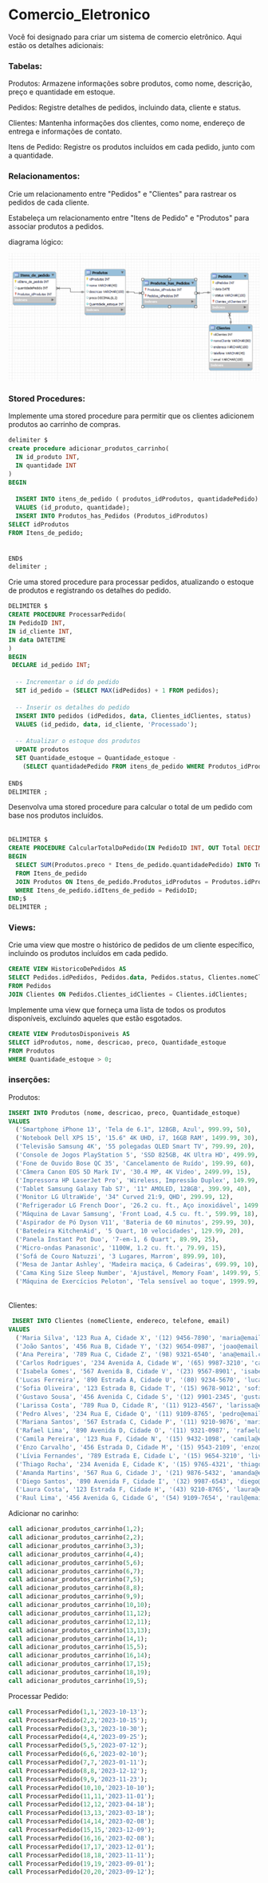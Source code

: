 # Comercio_Eletronico

Você foi designado para criar um sistema de comercio eletrônico. Aqui estão os detalhes adicionais:

### Tabelas:

Produtos: Armazene informações sobre produtos, como nome, descrição, preço e quantidade em estoque.

Pedidos: Registre detalhes de pedidos, incluindo data, cliente e status.

Clientes: Mantenha informações dos clientes, como nome, endereço de entrega e informações de contato.

Itens de Pedido: Registre os produtos incluídos em cada pedido, junto com a quantidade.

### Relacionamentos:

Crie um relacionamento entre "Pedidos" e "Clientes" para rastrear os pedidos de cada cliente.

Estabeleça um relacionamento entre "Itens de Pedido" e "Produtos" para associar produtos a pedidos.

diagrama lógico:

![diagrama-lógico](Diagrama_lógico.png)


### Stored Procedures:

Implemente uma stored procedure para permitir que os clientes adicionem produtos ao carrinho de compras.

```sql
delimiter $
create procedure adicionar_produtos_carrinho(
  IN id_produto INT,
  IN quantidade INT
)
BEGIN

  INSERT INTO itens_de_pedido ( produtos_idProdutos, quantidadePedido)
  VALUES (id_produto, quantidade);
  INSERT INTO Produtos_has_Pedidos (Produtos_idProdutos)
SELECT idProdutos
FROM Itens_de_pedido;


END$
delimiter ;
```

Crie uma stored procedure para processar pedidos, atualizando o estoque de produtos e registrando os detalhes do pedido.

```sql
DELIMITER $
CREATE PROCEDURE ProcessarPedido(
IN PedidoID INT,
IN id_cliente INT,
IN data DATETIME
)
BEGIN
 DECLARE id_pedido INT;

  -- Incrementar o id do pedido
  SET id_pedido = (SELECT MAX(idPedidos) + 1 FROM pedidos);

  -- Inserir os detalhes do pedido
  INSERT INTO pedidos (idPedidos, data, Clientes_idClientes, status)
  VALUES (id_pedido, data, id_cliente, 'Processado');

  -- Atualizar o estoque dos produtos
  UPDATE produtos
  SET Quantidade_estoque = Quantidade_estoque - 
    (SELECT quantidadePedido FROM itens_de_pedido WHERE Produtos_idProdutos = PedidoID);

END$
DELIMITER ;
```
Desenvolva uma stored procedure para calcular o total de um pedido com base nos produtos incluídos.

```sql

DELIMITER $
CREATE PROCEDURE CalcularTotalDoPedido(IN PedidoID INT, OUT Total DECIMAL(10, 2))
BEGIN
  SELECT SUM(Produtos.preco * Itens_de_pedido.quantidadePedido) INTO Total
  FROM Itens_de_pedido
  JOIN Produtos ON Itens_de_pedido.Produtos_idProdutos = Produtos.idProdutos
  WHERE Itens_de_pedido.idItens_de_pedido = PedidoID;
END;$
DELIMITER ;

```

### Views:

Crie uma view que mostre o histórico de pedidos de um cliente específico, incluindo os produtos incluídos em cada pedido.

```sql
CREATE VIEW HistoricoDePedidos AS
SELECT Pedidos.idPedidos, Pedidos.data, Pedidos.status, Clientes.nomeCliente
FROM Pedidos
JOIN Clientes ON Pedidos.Clientes_idClientes = Clientes.idClientes;
```

Implemente uma view que forneça uma lista de todos os produtos disponíveis, excluindo aqueles que estão esgotados.
```sql
CREATE VIEW ProdutosDisponiveis AS
SELECT idProdutos, nome, descricao, preco, Quantidade_estoque
FROM Produtos
WHERE Quantidade_estoque > 0;
```

### inserções:

Produtos:
```sql
INSERT INTO Produtos (nome, descricao, preco, Quantidade_estoque)
VALUES
  ('Smartphone iPhone 13', 'Tela de 6.1", 128GB, Azul', 999.99, 50),
  ('Notebook Dell XPS 15', '15.6" 4K UHD, i7, 16GB RAM', 1499.99, 30),
  ('Televisão Samsung 4K', '55 polegadas QLED Smart TV', 799.99, 20),
  ('Console de Jogos PlayStation 5', 'SSD 825GB, 4K Ultra HD', 499.99, 10),
  ('Fone de Ouvido Bose QC 35', 'Cancelamento de Ruído', 199.99, 60),
  ('Câmera Canon EOS 5D Mark IV', '30.4 MP, 4K Video', 2499.99, 15),
  ('Impressora HP LaserJet Pro', 'Wireless, Impressão Duplex', 149.99, 25),
  ('Tablet Samsung Galaxy Tab S7', '11" AMOLED, 128GB', 399.99, 40),
  ('Monitor LG UltraWide', '34" Curved 21:9, QHD', 299.99, 12),
  ('Refrigerador LG French Door', '26.2 cu. ft., Aço inoxidável', 1499.99, 8),
  ('Máquina de Lavar Samsung', 'Front Load, 4.5 cu. ft.', 599.99, 18),
  ('Aspirador de Pó Dyson V11', 'Bateria de 60 minutos', 299.99, 30),
  ('Batedeira KitchenAid', '5 Quart, 10 velocidades', 129.99, 20),
  ('Panela Instant Pot Duo', '7-em-1, 6 Quart', 89.99, 25),
  ('Micro-ondas Panasonic', '1100W, 1.2 cu. ft.', 79.99, 15),
  ('Sofá de Couro Natuzzi', '3 Lugares, Marrom', 899.99, 10),
  ('Mesa de Jantar Ashley', 'Madeira maciça, 6 Cadeiras', 699.99, 10),
  ('Cama King Size Sleep Number', 'Ajustável, Memory Foam', 1499.99, 5),
  ('Máquina de Exercícios Peloton', 'Tela sensível ao toque', 1999.99, 10);
  
```

Clientes:
```sql
 INSERT INTO Clientes (nomeCliente, endereco, telefone, email)
VALUES
  ('Maria Silva', '123 Rua A, Cidade X', '(12) 9456-7890', 'maria@email.com'),
  ('João Santos', '456 Rua B, Cidade Y', '(32) 9654-0987', 'joao@email.com'),
  ('Ana Pereira', '789 Rua C, Cidade Z', '(98) 9321-6540', 'ana@email.com'),
  ('Carlos Rodrigues', '234 Avenida A, Cidade W', '(65) 9987-3210', 'carlos@email.com'),
  ('Isabela Gomes', '567 Avenida B, Cidade V', '(23) 9567-8901', 'isabela@email.com'),
  ('Lucas Ferreira', '890 Estrada A, Cidade U', '(80) 9234-5670', 'lucas@email.com'),
  ('Sofia Oliveira', '123 Estrada B, Cidade T', '(15) 9678-9012', 'sofia@email.com'),
  ('Gustavo Sousa', '456 Avenida C, Cidade S', '(12) 9901-2345', 'gustavo@email.com'),
  ('Larissa Costa', '789 Rua D, Cidade R', '(11) 9123-4567', 'larissa@email.com'),
  ('Pedro Alves', '234 Rua E, Cidade Q', '(11) 9109-8765', 'pedro@email.com'),
  ('Mariana Santos', '567 Estrada C, Cidade P', '(11) 9210-9876', 'mariana@email.com'),
  ('Rafael Lima', '890 Avenida D, Cidade O', '(11) 9321-0987', 'rafael@email.com'),
  ('Camila Pereira', '123 Rua F, Cidade N', '(15) 9432-1098', 'camila@email.com'),
  ('Enzo Carvalho', '456 Estrada D, Cidade M', '(15) 9543-2109', 'enzo@email.com'),
  ('Lívia Fernandes', '789 Estrada E, Cidade L', '(15) 9654-3210', 'livia@email.com'),
  ('Thiago Rocha', '234 Avenida E, Cidade K', '(15) 9765-4321', 'thiago@email.com'),
  ('Amanda Martins', '567 Rua G, Cidade J', '(21) 9876-5432', 'amanda@email.com'),
  ('Diego Santos', '890 Avenida F, Cidade I', '(32) 9987-6543', 'diego@email.com'),
  ('Laura Costa', '123 Estrada F, Cidade H', '(43) 9210-8765', 'laura@email.com'),
  ('Raul Lima', '456 Avenida G, Cidade G', '(54) 9109-7654', 'raul@email.com');
```
Adicionar no carinho: 
```sql
call adicionar_produtos_carrinho(1,2);
call adicionar_produtos_carrinho(2,2);
call adicionar_produtos_carrinho(3,3);
call adicionar_produtos_carrinho(4,4);
call adicionar_produtos_carrinho(5,6);
call adicionar_produtos_carrinho(6,7);
call adicionar_produtos_carrinho(7,5);
call adicionar_produtos_carrinho(8,8);
call adicionar_produtos_carrinho(9,9);
call adicionar_produtos_carrinho(10,10);
call adicionar_produtos_carrinho(11,12);
call adicionar_produtos_carrinho(12,11);
call adicionar_produtos_carrinho(13,13);
call adicionar_produtos_carrinho(14,1);
call adicionar_produtos_carrinho(15,5);
call adicionar_produtos_carrinho(16,14);
call adicionar_produtos_carrinho(17,15);
call adicionar_produtos_carrinho(18,19);
call adicionar_produtos_carrinho(19,5);
```
Processar Pedido:
```sql
call ProcessarPedido(1,1,'2023-10-13');
call ProcessarPedido(2,2,'2023-10-15');
call ProcessarPedido(3,3,'2023-10-30');
call ProcessarPedido(4,4,'2023-09-25');
call ProcessarPedido(5,5,'2023-07-12');
call ProcessarPedido(6,6,'2023-02-10');
call ProcessarPedido(7,7,'2023-01-11');
call ProcessarPedido(8,8,'2023-12-12');
call ProcessarPedido(9,9,'2023-11-23');
call ProcessarPedido(10,10,'2023-10-10');
call ProcessarPedido(11,11,'2023-11-01');
call ProcessarPedido(12,12,'2023-04-18');
call ProcessarPedido(13,13,'2023-03-18');
call ProcessarPedido(14,14,'2023-02-08');
call ProcessarPedido(15,15,'2023-12-09');
call ProcessarPedido(16,16,'2023-02-08');
call ProcessarPedido(17,17,'2023-12-01');
call ProcessarPedido(18,18,'2023-11-11');
call ProcessarPedido(19,19,'2023-09-01');
call ProcessarPedido(20,20,'2023-09-12');

```
